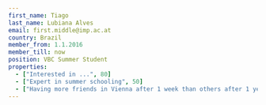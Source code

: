 ```yaml
---
first_name: Tiago
last_name: Lubiana Alves
email: first.middle@imp.ac.at
country: Brazil
member_from: 1.1.2016
member_till: now
position: VBC Summer Student
properties:
  - ["Interested in ...", 80]
  - ["Expert in summer schooling", 50]
  - ["Having more friends in Vienna after 1 week than others after 1 year", 17]
---
```


